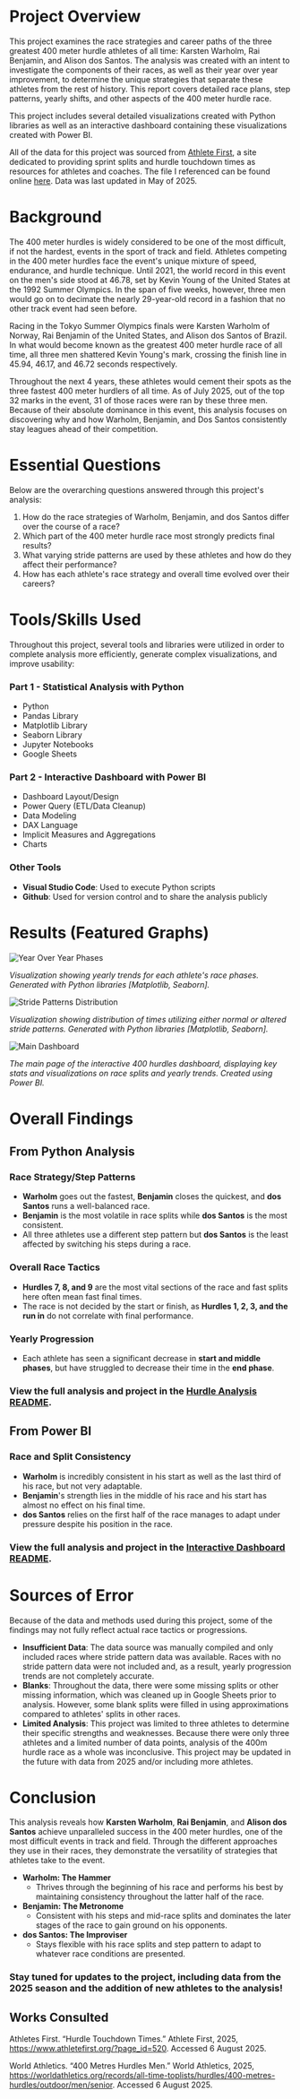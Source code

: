 # Project Overview
This project examines the race strategies and career paths of the three greatest 400 meter hurdle athletes of all time: Karsten Warholm, Rai Benjamin, and Alison dos Santos. The analysis was created with an intent to investigate the components of their races, as well as their year over year improvement, to determine the unique strategies that separate these athletes from the rest of history. This report covers detailed race plans, step patterns, yearly shifts, and other aspects of the 400 meter hurdle race.

This project includes several detailed visualizations created with Python libraries as well as an interactive dashboard containing these visualizations created with Power BI.

All of the data for this project was sourced from [Athlete First](athletefirst.org), a site dedicated to providing sprint splits and hurdle touchdown times as resources for athletes and coaches. The file I referenced can be found online [here](https://www.athletefirst.org/wp-content/uploads/2025/06/Mens-400m-Hurdles-by-athlete-20250520.pdf). Data was last updated in May of 2025.

# Background
The 400 meter hurdles is widely considered to be one of the most difficult, if not the hardest, events in the sport of track and field. Athletes competing in the 400 meter hurdles face the event's unique mixture of speed, endurance, and hurdle technique. Until 2021, the world record in this event on the men's side stood at 46.78, set by Kevin Young of the United States at the 1992 Summer Olympics. In the span of five weeks, however, three men would go on to decimate the nearly 29-year-old record in a fashion that no other track event had seen before. 

Racing in the Tokyo Summer Olympics finals were Karsten Warholm of Norway, Rai Benjamin of the United States, and Alison dos Santos of Brazil. In what would become known as the greatest 400 meter hurdle race of all time, all three men shattered Kevin Young's mark, crossing the finish line in 45.94, 46.17, and 46.72 seconds respectively. 

Throughout the next 4 years, these athletes would cement their spots as the three fastest 400 meter hurdlers of all time. As of July 2025, out of the top 32 marks in the event, 31 of those races were ran by these three men. Because of their absolute dominance in this event, this analysis focuses on discovering why and how Warholm, Benjamin, and Dos Santos consistently stay leagues ahead of their competition.

# Essential Questions
Below are the overarching questions answered through this project's analysis:
1. How do the race strategies of Warholm, Benjamin, and dos Santos differ over the course of a race?
2. Which part of the 400 meter hurdle race most strongly predicts final results?
3. What varying stride patterns are used by these athletes and how do they affect their performance?
4. How has each athlete's race strategy and overall time evolved over their careers?

# Tools/Skills Used
Throughout this project, several tools and libraries were utilized in order to complete analysis more efficiently, generate complex visualizations, and improve usability:
### Part 1 - Statistical Analysis with Python
- Python
- Pandas Library
- Matplotlib Library
- Seaborn Library
- Jupyter Notebooks
- Google Sheets
### Part 2 - Interactive Dashboard with Power BI
- Dashboard Layout/Design
- Power Query (ETL/Data Cleanup)
- Data Modeling
- DAX Language
- Implicit Measures and Aggregations
- Charts

### Other Tools
- **Visual Studio Code**: Used to execute Python scripts
- **Github**: Used for version control and to share the analysis publicly

# Results (Featured Graphs)
![Year Over Year Phases](Images/phases_yoy.png)

*Visualization showing yearly trends for each athlete's race phases. Generated with Python libraries [Matplotlib, Seaborn].*

![Stride Patterns Distribution](Images/normal_vs_changed_stride_distributions.png)

*Visualization showing distribution of times utilizing either normal or altered stride patterns. Generated with Python libraries [Matplotlib, Seaborn].*

![Main Dashboard](Images/hurdle_dash_page1.png)

*The main page of the interactive 400 hurdles dashboard, displaying key stats and visualizations on race splits and yearly trends. Created using Power BI.*


# Overall Findings
## From Python Analysis

### Race Strategy/Step Patterns
- **Warholm** goes out the fastest, **Benjamin** closes the quickest, and **dos Santos** runs a well-balanced race.
- **Benjamin** is the most volatile in race splits while **dos Santos** is the most consistent.
- All three athletes use a different step pattern but **dos Santos** is the least affected by switching his steps during a race.

### Overall Race Tactics
- **Hurdles 7, 8, and 9** are the most vital sections of the race and fast splits here often mean fast final times.
- The race is not decided by the start or finish, as **Hurdles 1, 2, 3, and the run in** do not correlate with final performance.

### Yearly Progression
- Each athlete has seen a significant decrease in **start and middle phases**, but have struggled to decrease their time in the **end phase**.

### **View the full analysis and project in the [Hurdle Analysis README](Python_Analysis/README.md)**.

## From Power BI

### Race and Split Consistency
- **Warholm** is incredibly consistent in his start as well as the last third of his race, but not very adaptable.
- **Benjamin**'s strength lies in the middle of his race and his start has almost no effect on his final time.
- **dos Santos** relies on the first half of the race manages to adapt under pressure despite his position in the race.

### **View the full analysis and project in the [Interactive Dashboard README](PowerBI_Analysis/README.md)**.

# Sources of Error
Because of the data and methods used during this project, some of the findings may not fully reflect actual race tactics or progressions.
- **Insufficient Data**: The data source was manually compiled and only included races where stride pattern data was available. Races with no stride pattern data were not included and, as a result, yearly progression trends are not completely accurate.
- **Blanks**: Throughout the data, there were some missing splits or other missing information, which was cleaned up in Google Sheets prior to analysis. However, some blank splits were filled in using approximations compared to athletes' splits in other races.
- **Limited Analysis**: This project was limited to three athletes to determine their specific strengths and weaknesses. Because there were only three athletes and a limited number of data points, analysis of the 400m hurdle race as a whole was inconclusive. This project may be updated in the future with data from 2025 and/or including more athletes.

# Conclusion
This analysis reveals how **Karsten Warholm**, **Rai Benjamin**, and **Alison dos Santos** achieve unparalleled success in the 400 meter hurdles, one of the most difficult events in track and field. Through the different approaches they use in their races, they demonstrate the versatility of strategies that athletes take to the event.

- **Warholm: The Hammer** 
    - Thrives through the beginning of his race and performs his best by maintaining consistency throughout the latter half of the race.
- **Benjamin: The Metronome** 
    - Consistent with his steps and mid-race splits and dominates the later stages of the race to gain ground on his opponents.
- **dos Santos: The Improviser** 
    - Stays flexible with his race splits and step pattern to adapt to whatever race conditions are presented.

### Stay tuned for updates to the project, including data from the 2025 season and the addition of new athletes to the analysis!

## Works Consulted
Athletes First. “Hurdle Touchdown Times.” Athlete First, 2025, https://www.athletefirst.org/?page_id=520. Accessed 6 August 2025.

World Athletics. “400 Metres Hurdles Men.” World Athletics, 2025, https://worldathletics.org/records/all-time-toplists/hurdles/400-metres-hurdles/outdoor/men/senior. Accessed 6 August 2025.